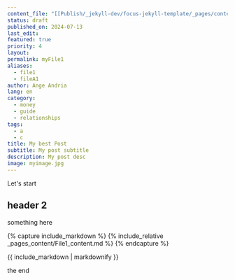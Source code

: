 ```yaml
---
content_file: "[[Publish/_jekyll-dev/focus-jekyll-template/_pages/content/_pages_content/File1_content]]"
status: draft
published_on: 2024-07-13
last_edit: 
featured: true
priority: 4
layout: 
permalink: myFile1
aliases:
  - file1
  - fileA1
author: Ange Andria
lang: en
category:
  - money
  - guide
  - relationships
tags:
  - a
  - c
title: My best Post
subtitle: My post subtitle
description: My post desc
image: myimage.jpg
---
```


Let's start

## header 2
something here


{% capture include_markdown %}
{% include_relative _pages_content/File1_content.md %}
{% endcapture %}

{{ include_markdown | markdownify }}

the end